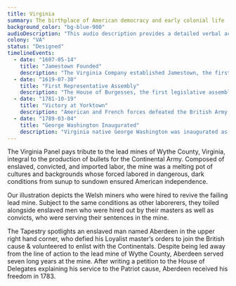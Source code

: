 ```yaml
---
title: Virginia
summary: The birthplace of American democracy and early colonial life
background_color: "bg-blue-900"
audioDescription: "This audio description provides a detailed verbal account of the Virginia Tapestry, which depicts the early colonial settlements, the House of Burgesses, and Virginia's pivotal role in the American Revolution."
colony: "VA"
status: "Designed"
timelineEvents:
  - date: "1607-05-14"
    title: "Jamestown Founded"
    description: "The Virginia Company established Jamestown, the first permanent English settlement in North America, on a peninsula in the James River."
  - date: "1619-07-30"
    title: "First Representative Assembly"
    description: "The House of Burgesses, the first legislative assembly in the American colonies, convened for the first time in Jamestown, establishing the foundation for democratic government in America."
  - date: "1781-10-19"
    title: "Victory at Yorktown"
    description: "American and French forces defeated the British Army at the Battle of Yorktown, the last major land battle of the Revolutionary War, effectively securing American independence."
  - date: "1789-03-04"
    title: "George Washington Inaugurated"
    description: "Virginia native George Washington was inaugurated as the first President of the United States, beginning a tradition of Virginia-born presidents that would include Jefferson, Madison, and Monroe."
---
```


The Virginia Panel pays tribute to the lead mines of Wythe County,
Virginia, integral to the production of bullets for the Continental
Army. Composed of enslaved, convicted, and imported labor, the mine was
a melting pot of cultures and backgrounds whose forced labored in
dangerous, dark conditions from sunup to sundown ensured American
independence.

Our illustration depicts the Welsh miners who were hired to revive the
failing lead mine. Subject to the same conditions as other laborerers,
they toiled alongside enslaved men who were hired out by their masters
as well as convicts, who were serving their sentences in the mine.

The Tapestry spotlights an enslaved man named Aberdeen in the upper
right hand corner, who defied his Loyalist master’s orders to join the
British cause & volunteered to enlist with the Continentals. Despite
being led away from the line of action to the lead mine of Wythe
County, Aberdeen served seven long years at the mine. After writing a
petition to the House of Delegates explaining his service to the
Patriot cause, Aberdeen received his freedom in 1783.

